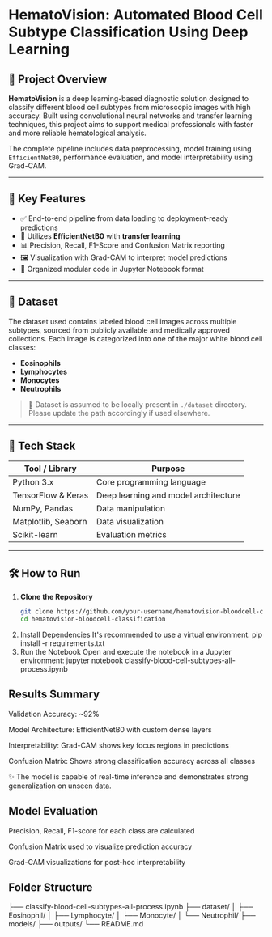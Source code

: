 # HematoVision: Automated Blood Cell Subtype Classification Using Deep Learning

## 📌 Project Overview

**HematoVision** is a deep learning-based diagnostic solution designed to classify different blood cell subtypes from microscopic images with high accuracy. Built using convolutional neural networks and transfer learning techniques, this project aims to support medical professionals with faster and more reliable hematological analysis.

The complete pipeline includes data preprocessing, model training using `EfficientNetB0`, performance evaluation, and model interpretability using Grad-CAM.

---

## 🚀 Key Features

- ✅ End-to-end pipeline from data loading to deployment-ready predictions
- 🧠 Utilizes **EfficientNetB0** with **transfer learning**
- 📊 Precision, Recall, F1-Score and Confusion Matrix reporting
- 🖼️ Visualization with Grad-CAM to interpret model predictions
- 📁 Organized modular code in Jupyter Notebook format

---

## 📂 Dataset

The dataset used contains labeled blood cell images across multiple subtypes, sourced from publicly available and medically approved collections. Each image is categorized into one of the major white blood cell classes:
- **Eosinophils**
- **Lymphocytes**
- **Monocytes**
- **Neutrophils**

> 📎 Dataset is assumed to be locally present in `./dataset` directory. Please update the path accordingly if used elsewhere.

---

## 🧰 Tech Stack

| Tool / Library     | Purpose                                |
|--------------------|----------------------------------------|
| Python 3.x         | Core programming language              |
| TensorFlow & Keras | Deep learning and model architecture   |
| NumPy, Pandas      | Data manipulation                      |
| Matplotlib, Seaborn| Data visualization                     |
| Scikit-learn       | Evaluation metrics                     |

---

## 🛠️ How to Run

1. **Clone the Repository**
   ```bash
   git clone https://github.com/your-username/hematovision-bloodcell-classification.git
   cd hematovision-bloodcell-classification
2. Install Dependencies
    It's recommended to use a virtual environment.
    pip install -r requirements.txt
3. Run the Notebook
    Open and execute the notebook in a Jupyter environment:
     jupyter notebook classify-blood-cell-subtypes-all-process.ipynb

Results Summary
---------------

Validation Accuracy: ~92%

Model Architecture: EfficientNetB0 with custom dense layers

Interpretability: Grad-CAM shows key focus regions in predictions

Confusion Matrix: Shows strong classification accuracy across all classes

✨ The model is capable of real-time inference and demonstrates strong generalization on unseen data.

Model Evaluation
----------------

Precision, Recall, F1-score for each class are calculated

Confusion Matrix used to visualize prediction accuracy

Grad-CAM visualizations for post-hoc interpretability

Folder Structure
----------------
├── classify-blood-cell-subtypes-all-process.ipynb
├── dataset/
│   ├── Eosinophil/
│   ├── Lymphocyte/
│   ├── Monocyte/
│   └── Neutrophil/
├── models/
├── outputs/
└── README.md
















   
